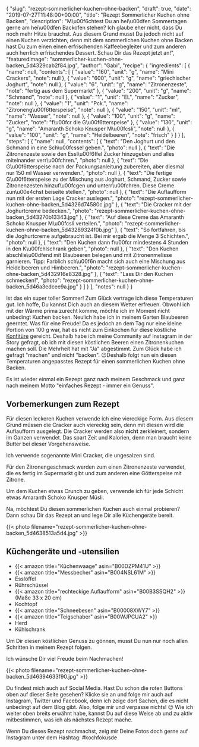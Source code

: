 {
    "slug": "rezept-sommerlicher-kuchen-ohne-backen",
    "draft": true,
    "date": "2019-07-27T11:48:00+00:00",
    "title": "Rezept Sommerlicher Kuchen ohne Backen",
    "description": "M\u00f6chtest Du an hei\u00dfen Sommertagen gerne am hei\u00dfen Backofen stehen?  Ich glaube eher nicht, dass Du noch mehr Hitze brauchst. Aus diesem Grund musst Du jedoch nicht auf einen Kuchen verzichten, denn mit dem sommerlichen Kuchen ohne Backen hast Du zum einen einen erfrischenden Kaffeebegleiter und zum anderen auch herrlich erfrischendes Dessert. Schau Dir das Rezept jetzt an!",
    "featuredImage": "sommerlicher-kuchen-ohne-backen_5d4329cab2f84.jpg",
    "author": "Gabi",
    "recipe": {
        "ingredients": [
            {
                "name": null,
                "contents": [
                    {
                        "value": "160",
                        "unit": "g",
                        "name": "Mini Crackers",
                        "note": null
                    },
                    {
                        "value": "600",
                        "unit": "g",
                        "name": "griechischer Joghurt",
                        "note": null
                    },
                    {
                        "value": "6",
                        "unit": "g",
                        "name": "Zitronenzeste",
                        "note": "fertig aus dem Supermarkt"
                    },
                    {
                        "value": "200",
                        "unit": "g",
                        "name": "Schmand",
                        "note": null
                    },
                    {
                        "value": "1",
                        "unit": "EL",
                        "name": "Zucker",
                        "note": null
                    },
                    {
                        "value": "1",
                        "unit": "Pck.",
                        "name": "Zitroneng\u00f6tterspeise",
                        "note": null
                    },
                    {
                        "value": "150",
                        "unit": "ml",
                        "name": "Wasser",
                        "note": null
                    },
                    {
                        "value": "100",
                        "unit": "g",
                        "name": "Zucker",
                        "note": "f\u00fcr die G\u00f6tterspeise"
                    },
                    {
                        "value": "130",
                        "unit": "g",
                        "name": "Amaranth Schoko Knusper M\u00fcsli",
                        "note": null
                    },
                    {
                        "value": "100",
                        "unit": "g",
                        "name": "Heidelbeeren",
                        "note": "frisch"
                    }
                ]
            }
        ],
        "steps": [
            {
                "name": null,
                "contents": [
                    {
                        "text": "Den Joghurt und den Schmand in eine Sch\u00fcssel geben.",
                        "photo": null
                    },
                    {
                        "text": "Die Zitronenzeste sowie den Essl\u00f6ffel Zucker hinzugeben und alles miteinander verr\u00fchren.",
                        "photo": null
                    },
                    {
                        "text": "Die G\u00f6tterspeise nach der Packungsanleitung zubereiten, aber diesmal nur 150 ml Wasser verwenden.",
                        "photo": null
                    },
                    {
                        "text": "Die fertige G\u00f6tterspeise zu der Mischung aus Joghurt, Schmand, Zucker sowie Zitronenzesten hinzuf\u00fcgen und unterr\u00fchren. Diese Creme zun\u00e4chst beiseite stellen.",
                        "photo": null
                    },
                    {
                        "text": "Die Auflaufform nun mit der ersten Lage Cracker auslegen.",
                        "photo": "rezept-sommerlicher-kuchen-ohne-backen_5d4326d74580c.jpg"
                    },
                    {
                        "text": "Die Cracker mit der Joghurtcreme bedecken.",
                        "photo": "rezept-sommerlicher-kuchen-ohne-backen_5d43270b13343.jpg"
                    },
                    {
                        "text": "Auf diese Creme das Amaranth Schoko Knusper M\u00fcsli verteilen.",
                        "photo": "rezept-sommerlicher-kuchen-ohne-backen_5d43289324f0b.jpg"
                    },
                    {
                        "text": "So fortfahren, bis die Joghurtcreme aufgebraucht ist. Bei mir ergab die Menge 3 Schichten.",
                        "photo": null
                    },
                    {
                        "text": "Den Kuchen dann f\u00fcr mindestens 4 Stunden in den K\u00fchlschrank geben",
                        "photo": null
                    },
                    {
                        "text": "Den Kuchen abschlie\u00dfend mit Blaubeeren belegen und mit Zitronenmelisse garnieren. Tipp: Farblich sch\u00f6n macht sich auch eine Mischung aus Heidelbeeren und Himbeeren.",
                        "photo": "rezept-sommerlicher-kuchen-ohne-backen_5d432916e8328.jpg"
                    },
                    {
                        "text": "Lass Dir den Kuchen schmecken!",
                        "photo": "rezept-sommerlicher-kuchen-ohne-backen_5d46a3edcee9a.jpg"
                    }
                ]
            }
        ],
        "notes": null
    }
}

Ist das ein super toller Sommer! Zum Glück vertrage ich diese Temperaturen gut. Ich hoffe, Du kannst Dich auch an diesem Wetter erfreuen. Obwohl ich mit der Wärme prima zurecht komme, möchte ich im Moment nicht unbedingt Kuchen backen. Neulich habe ich in meinem Garten Blaubeeren geerntet. Was für eine Freude! Da es jedoch an dem Tag nur eine kleine Portion von 100 g war, hat es nicht zum Einkochen für diese köstliche [Konfitüre](https://kochfokus.de/artikel/erdbeer-heidelbeerkonfituere/ "Konfitüre") gereicht. Deshalb habe ich meine Community auf Instagram in der Story gefragt, ob ich mit diesen köstlichen Beeren einen Zitronenkuchen machen soll. Die Mehrheit hat mit "Ja" abgestimmt. Zum Glück habe ich gefragt "machen" und nicht "backen". 😉Deshalb folgt nun ein diesen Temperaturen angepasstes Rezept für einen sommerlichen Kuchen ohne Backen.

Es ist wieder einmal ein Rezept ganz nach meinem Geschmack und ganz nach meinem Motto "einfaches Rezept - immer ein Genuss".

## Vorbemerkungen zum Rezept

Für diesen leckeren Kuchen verwende ich eine viereckige Form. Aus diesem Grund müssen die Cracker auch viereckig sein, denn mit diesen wird die Auflaufform ausgelegt. Die Cracker werden also **nicht** zerkleinert, sondern im Ganzen verwendet. Das spart Zeit und Kalorien, denn man braucht keine Butter bei dieser Vorgehensweise.

Ich verwende sogenannte Mini Cracker, die ungesalzen sind.

Für den Zitronengeschmack werden zum einen Zitronenzeste verwendet, die es fertig im Supermarkt gibt und zum anderen eine Götterspeise mit Zitrone.

Um dem Kuchen etwas Crunch zu geben, verwende ich für jede Schicht etwas Amaranth Schoko Knusper Müsli.

Na, möchtest Du diesen sommerlichen Kuchen auch einmal probieren? Dann schau Dir das Rezept an und lege Dir alle Küchengeräte bereit.

{{< photo filename="rezept-sommerlicher-kuchen-ohne-backen_5d4638513a5d4.jpg" >}}

## Küchengeräte und -utensilien

- {{< amazon title="Küchenwaage" asin="B00DZPM41U" >}}
- {{< amazon title="Messbecher" asin="B004NSL61M" >}}
- Esslöffel
- Rührschüssel
- {{< amazon title="rechteckige Auflaufform" asin="B00B3SSQH2" >}} (Maße 33 x 20 cm)
- Kochtopf
- {{< amazon title="Schneebesen" asin="B00008XWY7" >}}
- {{< amazon title="Teigschaber" asin="B00WJPCUA2" >}}
- Herd
- Kühlschrank

Um Dir diesen köstlichen Genuss zu gönnen, musst Du nun nur noch allen Schritten in meinem Rezept folgen.

Ich wünsche Dir viel Freude beim Nachmachen!

{{< photo filename="rezept-sommerlicher-kuchen-ohne-backen_5d46394633f90.jpg" >}}

Du findest mich auch auf Social Media. Hast Du schon die roten Buttons oben auf dieser Seite gesehen? Klicke sie an und folge mir auch auf Instagram, Twitter und Facebook, denn ich zeige dort Sachen, die es nicht unbedingt auf dem Blog gibt. Also, folge mir und verpasse nichts! 😉 Wie ich weiter oben breits erwähnt habe, kannst Du auf diese Weise ab und zu aktiv mitbestimmen, was ich als nächstes Rezept mache.

Wenn Du dieses Rezept nachmachst, zeig mir Deine Fotos doch gerne auf Instagram unter dem Hashtag: #kochfokusde